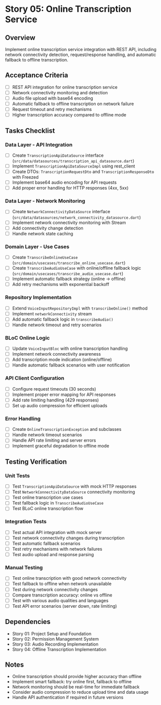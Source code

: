 # Story 05: Online Transcription Service

## Overview
Implement online transcription service integration with REST API, including network connectivity detection, request/response handling, and automatic fallback to offline transcription.

## Acceptance Criteria
- [ ] REST API integration for online transcription service
- [ ] Network connectivity monitoring and detection
- [ ] Audio file upload with base64 encoding
- [ ] Automatic fallback to offline transcription on network failure
- [ ] Request timeout and retry mechanisms
- [ ] Higher transcription accuracy compared to offline mode

## Tasks Checklist

### Data Layer - API Integration
- [ ] Create `TranscriptionApiDataSource` interface (`src/data/datasources/transcription_api_datasource.dart`)
- [ ] Implement `TranscriptionApiDataSourceImpl` using rest_client
- [ ] Create DTOs: `TranscriptionRequestDto` and `TranscriptionResponseDto` with Freezed
- [ ] Implement base64 audio encoding for API requests
- [ ] Add proper error handling for HTTP responses (4xx, 5xx)

### Data Layer - Network Monitoring
- [ ] Create `NetworkConnectivityDataSource` interface (`src/data/datasources/network_connectivity_datasource.dart`)
- [ ] Implement network connectivity monitoring with Stream<bool>
- [ ] Add connectivity change detection
- [ ] Handle network state caching

### Domain Layer - Use Cases
- [ ] Create `TranscribeOnlineUseCase` (`src/domain/usecases/transcribe_online_usecase.dart`)
- [ ] Create `TranscribeAudioUseCase` with online/offline fallback logic (`src/domain/usecases/transcribe_audio_usecase.dart`)
- [ ] Implement automatic fallback strategy (online → offline)
- [ ] Add retry mechanisms with exponential backoff

### Repository Implementation
- [ ] Extend `VoiceInputRepositoryImpl` with `transcribeOnline()` method
- [ ] Implement `networkConnectivity` stream
- [ ] Add automatic fallback logic in `transcribeAudio()`
- [ ] Handle network timeout and retry scenarios

### BLoC Online Logic
- [ ] Update `VoiceInputBloc` with online transcription handling
- [ ] Implement network connectivity awareness
- [ ] Add transcription mode indication (online/offline)
- [ ] Handle automatic fallback scenarios with user notification

### API Client Configuration
- [ ] Configure request timeouts (30 seconds)
- [ ] Implement proper error mapping for API responses
- [ ] Add rate limiting handling (429 responses)
- [ ] Set up audio compression for efficient uploads

### Error Handling
- [ ] Create `OnlineTranscriptionException` and subclasses
- [ ] Handle network timeout scenarios
- [ ] Handle API rate limiting and server errors
- [ ] Implement graceful degradation to offline mode

## Testing Verification

### Unit Tests
- [ ] Test `TranscriptionApiDataSource` with mock HTTP responses
- [ ] Test `NetworkConnectivityDataSource` connectivity monitoring
- [ ] Test online transcription use cases
- [ ] Test fallback logic in `TranscribeAudioUseCase`
- [ ] Test BLoC online transcription flow

### Integration Tests
- [ ] Test actual API integration with mock server
- [ ] Test network connectivity changes during transcription
- [ ] Test automatic fallback scenarios
- [ ] Test retry mechanisms with network failures
- [ ] Test audio upload and response parsing

### Manual Testing
- [ ] Test online transcription with good network connectivity
- [ ] Test fallback to offline when network unavailable
- [ ] Test during network connectivity changes
- [ ] Compare transcription accuracy: online vs offline
- [ ] Test with various audio qualities and languages
- [ ] Test API error scenarios (server down, rate limiting)

## Dependencies
- Story 01: Project Setup and Foundation
- Story 02: Permission Management System
- Story 03: Audio Recording Implementation
- Story 04: Offline Transcription Implementation

## Notes
- Online transcription should provide higher accuracy than offline
- Implement smart fallback: try online first, fallback to offline
- Network monitoring should be real-time for immediate fallback
- Consider audio compression to reduce upload time and data usage
- Handle API authentication if required in future versions
